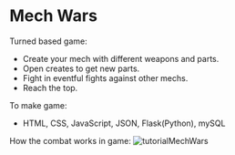 # Mech Wars

Turned based game:
- Create your mech with different weapons and parts.
- Open creates to get new parts.
- Fight in eventful fights against other mechs.
- Reach the top.


To make game:
- HTML, CSS, JavaScript, JSON, Flask(Python), mySQL


How the combat works in game:
![tutorialMechWars](https://github.com/user-attachments/assets/5f1f19ba-b37f-48cb-a229-0eeb77f7133d)
